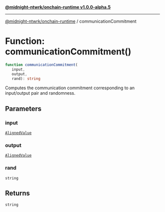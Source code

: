 [**@midnight-ntwrk/onchain-runtime v1.0.0-alpha.5**](../README.md)

***

[@midnight-ntwrk/onchain-runtime](../globals.md) / communicationCommitment

# Function: communicationCommitment()

```ts
function communicationCommitment(
   input, 
   output, 
   rand): string
```

Computes the communication commitment corresponding to an input/output pair and randomness.

## Parameters

### input

[`AlignedValue`](../type-aliases/AlignedValue.md)

### output

[`AlignedValue`](../type-aliases/AlignedValue.md)

### rand

`string`

## Returns

`string`
